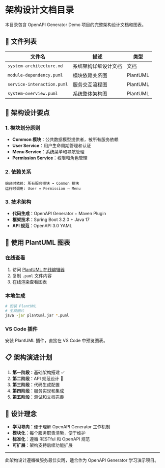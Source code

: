 # 架构设计文档目录

本目录包含 OpenAPI Generator Demo 项目的完整架构设计文档和图表。

## 📁 文件列表

| 文件名 | 描述 | 类型 |
|--------|------|------|
| `system-architecture.md` | 系统架构详细设计文档 | 文档 |
| `module-dependency.puml` | 模块依赖关系图 | PlantUML |
| `service-interaction.puml` | 服务交互流程图 | PlantUML |
| `system-overview.puml` | 系统整体架构图 | PlantUML |

## 🎯 架构设计要点

### 1. 模块划分原则
- **Common 模块**：公共数据模型提供者，被所有服务依赖
- **User Service**：用户生命周期管理和认证
- **Menu Service**：系统菜单和导航管理
- **Permission Service**：权限和角色管理

### 2. 依赖关系
```
编译时依赖: 所有服务模块 → Common 模块
运行时调用: User ↔ Permission ↔ Menu
```

### 3. 技术架构
- **代码生成**：OpenAPI Generator + Maven Plugin
- **框架技术**：Spring Boot 3.2.0 + Java 17
- **API 规范**：OpenAPI 3.0 YAML

## 🔧 使用 PlantUML 图表

### 在线查看
1. 访问 [PlantUML 在线编辑器](http://www.plantuml.com/plantuml/uml)
2. 复制 `.puml` 文件内容
3. 在线渲染查看图表

### 本地生成
```bash
# 安装 PlantUML
# 生成图片
java -jar plantuml.jar *.puml
```

### VS Code 插件
安装 PlantUML 插件，直接在 VS Code 中预览图表。

## 📋 架构演进计划

1. **第一阶段**：基础架构搭建 ✅
2. **第二阶段**：API 规范设计 🔄
3. **第三阶段**：代码生成配置
4. **第四阶段**：服务实现和集成
5. **第五阶段**：测试和文档完善

## 🎨 设计理念

- **学习导向**：便于理解 OpenAPI Generator 工作机制
- **模块化**：每个服务职责清晰，便于维护
- **标准化**：遵循 RESTful 和 OpenAPI 规范
- **可扩展**：架构支持后续功能扩展

---
此架构设计遵循微服务最佳实践，适合作为 OpenAPI Generator 学习演示项目。 